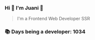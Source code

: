 ### Hi 👋 I&#39;m Juani 🦁

> I&#39;m a Frontend Web Developer SSR

### 📚 Days being a developer: 1034
